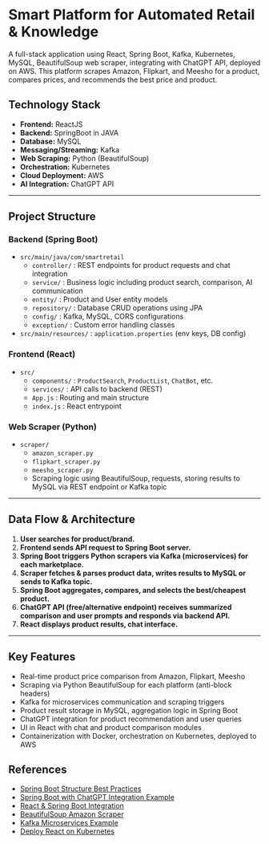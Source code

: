 
# Smart Platform for Automated Retail & Knowledge

A full-stack application using React, Spring Boot, Kafka, Kubernetes, MySQL, BeautifulSoup web scraper, integrating with ChatGPT API, deployed on AWS. This platform scrapes Amazon, Flipkart, and Meesho for a product, compares prices, and recommends the best price and product.

## Technology Stack
- **Frontend:** ReactJS
- **Backend:** SpringBoot in JAVA
- **Database:** MySQL
- **Messaging/Streaming:** Kafka
- **Web Scraping:** Python (BeautifulSoup)
- **Orchestration:** Kubernetes
- **Cloud Deployment:** AWS
- **AI Integration:** ChatGPT API

---

## Project Structure

### Backend (Spring Boot)
- `src/main/java/com/smartretail`
  - `controller/` : REST endpoints for product requests and chat integration
  - `service/` : Business logic including product search, comparison, AI communication
  - `entity/` : Product and User entity models
  - `repository/` : Database CRUD operations using JPA
  - `config/` : Kafka, MySQL, CORS configurations
  - `exception/` : Custom error handling classes
- `src/main/resources/` : `application.properties` (env keys, DB config)

### Frontend (React)
- `src/`
  - `components/` : `ProductSearch`, `ProductList`, `ChatBot`, etc.
  - `services/` : API calls to backend (REST)
  - `App.js` : Routing and main structure
  - `index.js` : React entrypoint

### Web Scraper (Python)
- `scraper/`
  - `amazon_scraper.py`
  - `flipkart_scraper.py`
  - `meesho_scraper.py`
  - Scraping logic using BeautifulSoup, requests, storing results to MySQL via REST endpoint or Kafka topic

---

## Data Flow & Architecture
1. **User searches for product/brand.**
2. **Frontend sends API request to Spring Boot server.**
3. **Spring Boot triggers Python scrapers via Kafka (microservices) for each marketplace.**
4. **Scraper fetches & parses product data, writes results to MySQL or sends to Kafka topic.**
5. **Spring Boot aggregates, compares, and selects the best/cheapest product.**
6. **ChatGPT API (free/alternative endpoint) receives summarized comparison and user prompts and responds via backend API.**
7. **React displays product results, chat interface.**

---

## Key Features
- Real-time product price comparison from Amazon, Flipkart, Meesho
- Scraping via Python BeautifulSoup for each platform (anti-block headers)
- Kafka for microservices communication and scraping triggers
- Product result storage in MySQL, aggregation logic in Spring Boot
- ChatGPT integration for product recommendation and user queries
- UI in React with chat and product comparison modules
- Containerization with Docker, orchestration on Kubernetes, deployed to AWS



## References
- [Spring Boot Structure Best Practices](https://www.codingshuttle.com/blog/spring-boot-folder-structure-best-practices)
- [Spring Boot with ChatGPT Integration Example](https://www.javaguides.net/2024/05/spring-boot-chatgpt-integration-tutorial.html)
- [React & Spring Boot Integration](https://dev.to/arpan_banerjee7/run-react-frontend-and-springboot-backend-on-the-same-port-and-package-them-as-a-single-artifact-14pa)
- [BeautifulSoup Amazon Scraper](https://www.geeksforgeeks.org/python/scraping-amazon-product-information-using-beautiful-soup/)
- [Kafka Microservices Example](https://github.com/ZaTribune/spring-kafka-microservices)
- [Deploy React on Kubernetes](https://overcast.blog/deploying-a-react-ecommerce-website-with-kubernetes-e7187a378e9d)
